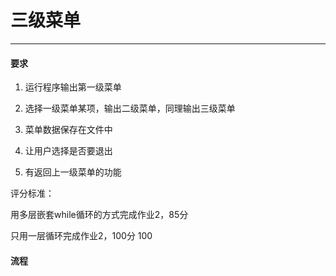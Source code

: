 # 三级菜单
---
#### 要求
1. 运行程序输出第一级菜单

2. 选择一级菜单某项，输出二级菜单，同理输出三级菜单

3. 菜单数据保存在文件中

4. 让用户选择是否要退出

5. 有返回上一级菜单的功能

评分标准：

用多层嵌套while循环的方式完成作业2，85分

只用一层循环完成作业2，100分
100



#### 流程

